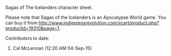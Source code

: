 Sagas of The Icelanders character sheet. 

Please note that Sagas of the Icelanders is an Apocalypse World game. You can buy it from http://www.indiepressrevolution.com/xcart/product.php?productid=19310&page=1.

Contributors to date:
1. Cal McLennan (12:20 AM 04-Sep-15)